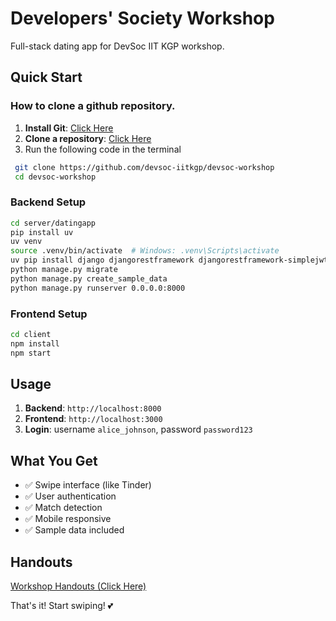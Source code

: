 # Developers' Society Workshop

Full-stack dating app for DevSoc IIT KGP workshop.

## Quick Start

### How to clone a github repository.
1. **Install Git**: [Click Here](https://github.com/git-guides/install-git)
2. **Clone a repository**: [Click Here](https://docs.github.com/en/repositories/creating-and-managing-repositories/cloning-a-repository)
3. Run the following code in the terminal
  ```bash
   git clone https://github.com/devsoc-iitkgp/devsoc-workshop
   cd devsoc-workshop
  ```
### Backend Setup
```bash
cd server/datingapp
pip install uv
uv venv
source .venv/bin/activate  # Windows: .venv\Scripts\activate
uv pip install django djangorestframework djangorestframework-simplejwt django-cors-headers pillow
python manage.py migrate
python manage.py create_sample_data
python manage.py runserver 0.0.0.0:8000
```

### Frontend Setup
```bash
cd client
npm install
npm start
```

## Usage

1. **Backend**: `http://localhost:8000`
2. **Frontend**: `http://localhost:3000`
3. **Login**: username `alice_johnson`, password `password123`

## What You Get

- ✅ Swipe interface (like Tinder)
- ✅ User authentication
- ✅ Match detection
- ✅ Mobile responsive
- ✅ Sample data included

## Handouts
[Workshop Handouts (Click Here)](https://drive.google.com/drive/folders/16cXk4QnNx0grnPFxJs355LAyatn3Ajhe?usp=sharing)

That's it! Start swiping! 💕
